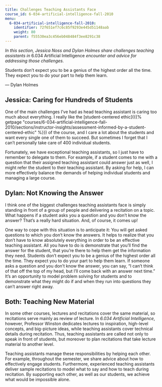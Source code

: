 ```yaml
---
title: Challenges Teaching Assistants Face
course_id: 6-034-artificial-intelligence-fall-2010
menu:
  6-034-artificial-intelligence-fall-2010:
    identifier: 72f651ef7c6c85f9293e445d51148aab
    weight: 80
    parent: f55530ea3c456eb048484f3ee8291c38
---
```

_In this section, Jessica Noss and Dylan Holmes share challenges teaching assistants in_ 6.034 Artificial Intelligence _encounter and advice for addressing those challenges._

Students don’t expect you to be a genius of the highest order all the time. They expect you to do your part to help them learn.

  

— Dylan Holmes

Jessica: Caring for Hundreds of Students
----------------------------------------

One of the main challenges I’ve had as head teaching assistant is caring too much about everything. I really like the [student-centered ethic]({{% getpage "courses/6-034-artificial-intelligence-fall-2010/sections/instructor-insights/assessment-informed-by-a-student-centered-ethic" %}}) of the course, and I care a lot about the students and want every single one of them to succeed. But sometimes I forget that I can’t personally take care of 400 individual students.

Fortunately, we have exceptional teaching assistants, so I just have to remember to delegate to them. For example, if a student comes to me with a question that their assigned teaching assistant could answer just as well, I might refer the student to their teaching assistant. By asking for help, I can more effectively balance the demands of helping individual students and managing a large course.

Dylan: Not Knowing the Answer
-----------------------------

I think one of the biggest challenges teaching assistants face is simply standing in front of a group of people and delivering a recitation on a topic. What happens if a student asks you a question and you don’t know the answer? That’s a really hard situation. And, of course, it comes up!

One way to cope with this situation is to anticipate it: You will get asked questions to which you don’t know the answers. It helps to realize that you don’t have to know absolutely everything in order to be an effective teaching assistant. All you have to do is demonstrate that you’ll find the answer for the student, that you’re there to help them get the information they need. Students don’t expect you to be a genius of the highest order all the time. They expect you to do your part to help them learn. If someone asks a question and you don’t know the answer, you can say, “I can’t think of that off the top of my head, but I’ll come back with an answer next time.” It’s an opportunity to model problem solving for students and to demonstrate what they might do if and when they run into questions they can’t answer right away.

**Both: Teaching New Material**
-------------------------------

In some other courses, lectures and recitations cover the same material, so recitations serve mainly as review of lecture. In _6.034 Artificial Intelligence_, however, Professor Winston dedicates lectures to inspiration, high-level concepts, and big-picture ideas, while teaching assistants cover technical details during recitation. Thus, teaching assistants are called not only to speak in front of students, but moreover to plan recitations that take lecture material to another level.

Teaching assistants manage these responsibilities by helping each other. For example, throughout the semester, we share advice about how to effectively engage students. Furthermore, experienced teaching assistants deliver sample recitations to model what to say and how to teach during recitation. By supporting each other, as well as our students, we achieve what would be impossible alone.